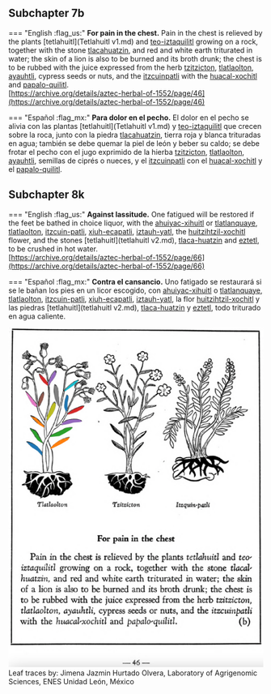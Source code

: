 ## Subchapter 7b  

=== "English :flag_us:"
    **For pain in the chest.** Pain in the chest is relieved by the plants [tetlahuitl](Tetlahuitl v1.md) and [teo-iztaquilitl](Teo-iztaquilitl.md) growing on a rock, together with the stone [tlacahuatzin](tlacal-huatzin.md), and red and white earth triturated in water; the skin of a lion is also to be burned and its broth drunk; the chest is to be rubbed with the juice expressed from the herb [tzitzicton](Tzitzicton.md), [tlatlaolton](Tlatlaolton.md), [ayauhtli](Ayauhtli.md), cypress seeds or nuts, and the [itzcuinpatli](Itzquin-patli.md) with the [huacal-xochitl](Huacal-xochitl.md) and [papalo-quilitl](Papalo-quilitl.md).  
    [https://archive.org/details/aztec-herbal-of-1552/page/46](https://archive.org/details/aztec-herbal-of-1552/page/46)  


=== "Español :flag_mx:"
    **Para dolor en el pecho.** El dolor en el pecho se alivia con las plantas [tetlahuitl](Tetlahuitl v1.md) y [teo-iztaquilitl](Teo-iztaquilitl.md) que crecen sobre la roca, junto con la piedra [tlacahuatzin](tlacal-huatzin.md), tierra roja y blanca trituradas en agua; también se debe quemar la piel de león y beber su caldo; se debe frotar el pecho con el jugo exprimido de la hierba [tzitzicton](Tzitzicton.md), [tlatlaolton](Tlatlaolton.md), [ayauhtli](Ayauhtli.md), semillas de ciprés o nueces, y el [itzcuinpatli](Itzquin-patli.md) con el [huacal-xochitl](Huacal-xochitl.md) y el [papalo-quilitl](Papalo-quilitl.md).  

## Subchapter 8k  

=== "English :flag_us:"
    **Against lassitude.** One fatigued will be restored if the feet be bathed in choice liquor, with the [ahuiyac-xihuitl](Ahuiyac-xihuitl.md) or [tlatlanquaye](Tlatlanquaye.md), [tlatlaolton](Tlatlaolton.md), [itzcuin-patli](Itzquin-patli.md), [xiuh-ecapatli](Eca-patli.md), [iztauh-yatl](Iztauyattl.md), the [huitzihtzil-xochitl](Huitzihtzil-xochitl.md) flower, and the stones [tetlahuitl](tetlahuitl v2.md), [tlaca-huatzin](tlacal-huatzin.md) and [eztetl](eztetl.md), to be crushed in hot water.  
    [https://archive.org/details/aztec-herbal-of-1552/page/66](https://archive.org/details/aztec-herbal-of-1552/page/66)  


=== "Español :flag_mx:"
    **Contra el cansancio.** Uno fatigado se restaurará si se le bañan los pies en un licor escogido, con [ahuiyac-xihuitl](Ahuiyac-xihuitl.md) o [tlatlanquaye](Tlatlanquaye.md), [tlatlaolton](Tlatlaolton.md), [itzcuin-patli](Itzquin-patli.md), [xiuh-ecapatli](Eca-patli.md), [iztauh-yatl](Iztauyattl.md), la flor [huitzihtzil-xochitl](Huitzihtzil-xochitl.md) y las piedras [tetlahuitl](tetlahuitl v2.md), [tlaca-huatzin](tlacal-huatzin.md) y [eztetl](eztetl.md), todo triturado en agua caliente.  

![J_ID217_p046_01_Tlatlaolton.png](assets/J_ID217_p046_01_Tlatlaolton.png)  
Leaf traces by: Jimena Jazmin Hurtado Olvera, Laboratory of Agrigenomic Sciences, ENES Unidad León, México  
